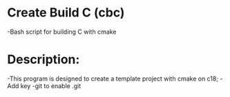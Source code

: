 # Create Build C (cbc)
 -Bash script for building C with cmake
# Description: 
 -This program is designed to create a template project with cmake on c18;
 -Add key -git to enable .git
